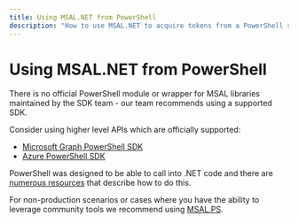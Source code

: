 ```yaml
---
title: Using MSAL.NET from PowerShell
description: "How to use MSAL.NET to acquire tokens from a PowerShell script."
---
```


# Using MSAL.NET from PowerShell

There is no official PowerShell module or wrapper for MSAL libraries maintained by the SDK team - our team recommends using a supported SDK.

Consider using higher level APIs which are officially supported: 

 -  [Microsoft Graph PowerShell SDK](/powershell/microsoftgraph/get-started)
 -  [Azure PowerShell SDK](/powershell/azure/new-azureps-module-az)

PowerShell was designed to be able to call into .NET code and there are [numerous resources](https://stackoverflow.com/questions/3079346/how-to-reference-net-assemblies-using-powershell) that describe how to do this.

For non-production scenarios or cases where you have the ability to leverage community tools we recommend using [MSAL.PS](https://www.powershellgallery.com/packages/MSAL.PS/).
